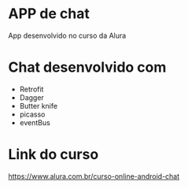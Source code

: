 # APP de chat 
App desenvolvido no curso da Alura
# Chat desenvolvido com 
- Retrofit
- Dagger 
- Butter knife 
- picasso
- eventBus
# Link do curso 
https://www.alura.com.br/curso-online-android-chat

